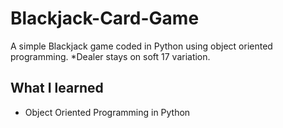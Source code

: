 # Blackjack-Card-Game
A simple Blackjack game coded in Python using object oriented programming. *Dealer stays on soft 17 variation.

## What I learned

- Object Oriented Programming in Python
